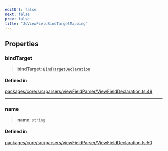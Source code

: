 ```yaml
---
editUrl: false
next: false
prev: false
title: "JsViewFieldBindTargetMapping"
---
```


## Properties

### bindTarget

> **bindTarget**: [`BindTargetDeclaration`](/obsidian-meta-bind-plugin-docs/api/interfaces/bindtargetdeclaration/)

#### Defined in

[packages/core/src/parsers/viewFieldParser/ViewFieldDeclaration.ts:49](https://github.com/mProjectsCode/obsidian-meta-bind-plugin/blob/46993a4bea44fea6720d8d001cc5324f264501f1/packages/core/src/parsers/viewFieldParser/ViewFieldDeclaration.ts#L49)

***

### name

> **name**: `string`

#### Defined in

[packages/core/src/parsers/viewFieldParser/ViewFieldDeclaration.ts:50](https://github.com/mProjectsCode/obsidian-meta-bind-plugin/blob/46993a4bea44fea6720d8d001cc5324f264501f1/packages/core/src/parsers/viewFieldParser/ViewFieldDeclaration.ts#L50)
